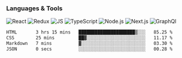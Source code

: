 ### Languages & Tools
![React](https://img.shields.io/badge/REACT-000?style=for-the-badge&logo=REACT)
![Redux](https://img.shields.io/badge/REDUX-000?style=for-the-badge&logo=Redux&logoColor=violet)
![JS](https://img.shields.io/badge/JavaScript-000?style=for-the-badge&logo=JavaScript&logoColor=yellow)
![TypeScript](https://img.shields.io/badge/TypeScript-000?style=for-the-badge&logo=TypeScript&logoColor=)
![Node.js](https://img.shields.io/badge/Node.js-000?style=for-the-badge&logo=Node.js&logoColor=)
![Next.js](https://img.shields.io/badge/Next.js-000?style=for-the-badge&logo=Next.js&logoColor=)
![GraphQl](https://img.shields.io/badge/GraphQl-000?style=for-the-badge&logo=GraphQl&logoColor=violet)


<!--START_SECTION:waka-->

```txt
HTML       3 hrs 15 mins   █████████████████████▒░░░   85.25 %
CSS        25 mins         ██▓░░░░░░░░░░░░░░░░░░░░░░   11.17 %
Markdown   7 mins          ▓░░░░░░░░░░░░░░░░░░░░░░░░   03.30 %
JSON       0 secs          ░░░░░░░░░░░░░░░░░░░░░░░░░   00.28 %
```

<!--END_SECTION:waka-->
